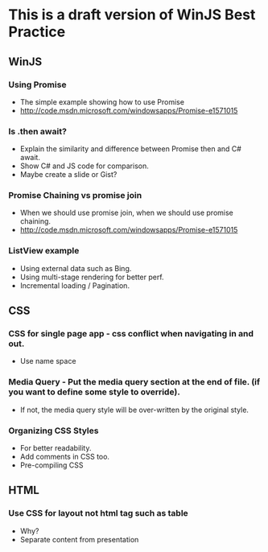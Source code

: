 This is a draft version of WinJS Best Practice
==============================================

WinJS
-----

### Using Promise
* The simple example showing how to use Promise
* http://code.msdn.microsoft.com/windowsapps/Promise-e1571015

### Is .then await?
* Explain the similarity and difference between Promise then and C# await.
* Show C# and JS code for comparison.
* Maybe create a slide or Gist?

### Promise Chaining vs promise join
* When we should use promise join, when we should use promise chaining.
* http://code.msdn.microsoft.com/windowsapps/Promise-e1571015

### ListView example
* Using external data such as Bing.
* Using multi-stage rendering for better perf.
* Incremental loading / Pagination.

CSS
---

### CSS for single page app - css conflict when navigating in and out.
* Use name space

### Media Query - Put the media query section at the end of file. (if you want to define some style to override).
* If not, the media query style will be over-written by the original style.

### Organizing CSS Styles
* For better readability.
* Add comments in CSS too.
* Pre-compiling CSS

HTML
----

### Use CSS for layout not html tag such as table
* Why?
* Separate content from presentation

